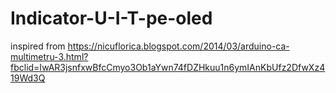 # Indicator-U-I-T-pe-oled


inspired from https://nicuflorica.blogspot.com/2014/03/arduino-ca-multimetru-3.html?fbclid=IwAR3jsnfxwBfcCmyo3Ob1aYwn74fDZHkuu1n6ymIAnKbUfz2DfwXz419Wd3Q

